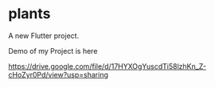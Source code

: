 # plants

A new Flutter project.

Demo of my Project is here

https://drive.google.com/file/d/17HYXOgYuscdTi58lzhKn_Z-cHoZyr0Pd/view?usp=sharing

